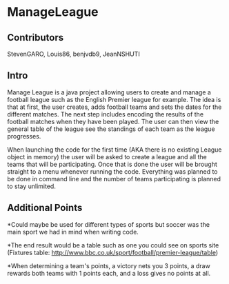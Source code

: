 # ManageLeague

## Contributors

StevenGARO, Louis86, benjvdb9, JeanNSHUTI

## Intro

Manage League is a java project allowing users to create and manage a football league such as the English Premier league for example.
The idea is that at first, the user creates, adds football teams and sets the dates for the different matches.
The next step includes encoding the results of the football matches when they have been played. The user can then view the general table of
the league see the standings of each team as the league progresses.

When launching the code for the first time (AKA there is no existing League object in
memory) the user will be asked to create a league and all the teams that will be participating.
Once that is done the user will be brought straight to a menu whenever running the code.
Everything was planned to be done in command line and the number of teams participating is planned
to stay unlimited.

## Additional Points

*Could maybe be used for different types of sports but soccer was the main sport we had in mind when writing code.

*The end result would be a table such as one you could see on sports site 
(Fixtures table: http://www.bbc.co.uk/sport/football/premier-league/table)


*When determining a team's points, a victory nets you 3 points, a draw rewards both teams
with 1 points each, and a loss gives no points at all.